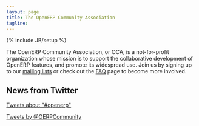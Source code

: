 ```yaml
---
layout: page
title: The OpenERP Community Association
tagline: 
---
```

{% include JB/setup %}

The OpenERP Community Association, or OCA, is a not-for-profit organization whose mission is to support the collaborative development of OpenERP features, and promote its widespread use. Join us by signing up to our [mailing lists](https://launchpad.net/~openerp-community) or check out the [FAQ](faq.html) page to become more involved.

## News from Twitter

<a class="twitter-timeline" width="300" height="600" data-chrome="nofooter transparent" href="https://twitter.com/search?q=%23openerp"  data-widget-id="349620343364796416">Tweets about "#openerp"</a>
<script>!function(d,s,id){var js,fjs=d.getElementsByTagName(s)[0],p=/^http:/.test(d.location)?'http':'https';if(!d.getElementById(id)){js=d.createElement(s);js.id=id;js.src=p+"://platform.twitter.com/widgets.js";fjs.parentNode.insertBefore(js,fjs);}}(document,"script","twitter-wjs");</script>
<a class="twitter-timeline" width="300" height="600" data-chrome="nofooter transparent" href="https://twitter.com/OERPCommunity"  data-widget-id="349624289248559104">Tweets by @OERPCommunity</a>
<script>!function(d,s,id){var js,fjs=d.getElementsByTagName(s)[0],p=/^http:/.test(d.location)?'http':'https';if(!d.getElementById(id)){js=d.createElement(s);js.id=id;js.src=p+"://platform.twitter.com/widgets.js";fjs.parentNode.insertBefore(js,fjs);}}(document,"script","twitter-wjs");</script>
